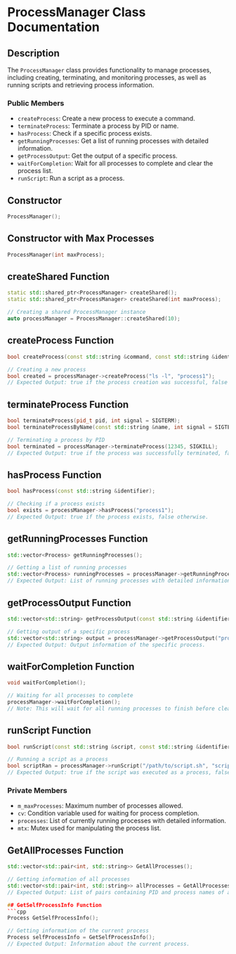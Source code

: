 # ProcessManager Class Documentation

## Description

The `ProcessManager` class provides functionality to manage processes, including creating, terminating, and monitoring processes, as well as running scripts and retrieving process information.

### Public Members

- `createProcess`: Create a new process to execute a command.
- `terminateProcess`: Terminate a process by PID or name.
- `hasProcess`: Check if a specific process exists.
- `getRunningProcesses`: Get a list of running processes with detailed information.
- `getProcessOutput`: Get the output of a specific process.
- `waitForCompletion`: Wait for all processes to complete and clear the process list.
- `runScript`: Run a script as a process.

## Constructor

```cpp
ProcessManager();
```

## Constructor with Max Processes

```cpp
ProcessManager(int maxProcess);
```

## createShared Function

```cpp
static std::shared_ptr<ProcessManager> createShared();
static std::shared_ptr<ProcessManager> createShared(int maxProcess);
```

```cpp
// Creating a shared ProcessManager instance
auto processManager = ProcessManager::createShared(10);
```

## createProcess Function

```cpp
bool createProcess(const std::string &command, const std::string &identifier);
```

```cpp
// Creating a new process
bool created = processManager->createProcess("ls -l", "process1");
// Expected Output: true if the process creation was successful, false otherwise.
```

## terminateProcess Function

```cpp
bool terminateProcess(pid_t pid, int signal = SIGTERM);
bool terminateProcessByName(const std::string &name, int signal = SIGTERM);
```

```cpp
// Terminating a process by PID
bool terminated = processManager->terminateProcess(12345, SIGKILL);
// Expected Output: true if the process was successfully terminated, false otherwise.
```

## hasProcess Function

```cpp
bool hasProcess(const std::string &identifier);
```

```cpp
// Checking if a process exists
bool exists = processManager->hasProcess("process1");
// Expected Output: true if the process exists, false otherwise.
```

## getRunningProcesses Function

```cpp
std::vector<Process> getRunningProcesses();
```

```cpp
// Getting a list of running processes
std::vector<Process> runningProcesses = processManager->getRunningProcesses();
// Expected Output: List of running processes with detailed information.
```

## getProcessOutput Function

```cpp
std::vector<std::string> getProcessOutput(const std::string &identifier);
```

```cpp
// Getting output of a specific process
std::vector<std::string> output = processManager->getProcessOutput("process1");
// Expected Output: Output information of the specific process.
```

## waitForCompletion Function

```cpp
void waitForCompletion();
```

```cpp
// Waiting for all processes to complete
processManager->waitForCompletion();
// Note: This will wait for all running processes to finish before clearing the process list.
```

## runScript Function

```cpp
bool runScript(const std::string &script, const std::string &identifier);
```

```cpp
// Running a script as a process
bool scriptRan = processManager->runScript("/path/to/script.sh", "script_process");
// Expected Output: true if the script was executed as a process, false otherwise.
```

### Private Members

- `m_maxProcesses`: Maximum number of processes allowed.
- `cv`: Condition variable used for waiting for process completion.
- `processes`: List of currently running processes with detailed information.
- `mtx`: Mutex used for manipulating the process list.

## GetAllProcesses Function

```cpp
std::vector<std::pair<int, std::string>> GetAllProcesses();
```

````cpp
// Getting information of all processes
std::vector<std::pair<int, std::string>> allProcesses = GetAllProcesses();
// Expected Output: List of pairs containing PID and process names of all processes.

## GetSelfProcessInfo Function
```cpp
Process GetSelfProcessInfo();
````

```cpp
// Getting information of the current process
Process selfProcessInfo = GetSelfProcessInfo();
// Expected Output: Information about the current process.
```

